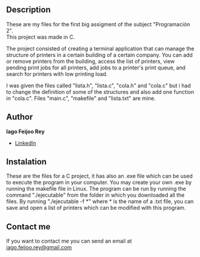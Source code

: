 ## Description

These are my files for the first big assigment of the subject "Programación 2".  
This project was made in C.

The project consisted of creating a terminal application that can manage the structure of printers in a certain building of a certain company. You can add or remove printers from the building, access the list of printers, view pending print jobs for all printers, add jobs to a printer's print queue, and search for printers with low printing load.

I was given the files called "lista.h", "lista.c", "cola.h" and "cola.c" but i had to change the definition of some of the structures and also add one function in "cola.c".
Files "main.c", "makefile" and "lista.txt" are mine.

## Author
**Iago Feijoo Rey**

* [LinkedIn](www.linkedin.com/in/iagofeijoorey)

## Instalation
These are the files for a C project, it has also an .exe file which can be used to execute the program in your computer.
You may create your own .exe by running the makefile file in Linux.
The program can be run by running the command "./ejecutable" from the folder in which you downloaded all the files. 
By running "./ejecutable -f *" where * is the name of a .txt file, you can save and open a list of printers which can be modified with this program.

## Contact me
If you want to contact me you can send an email at iago.feijoo.rey@gmail.com
